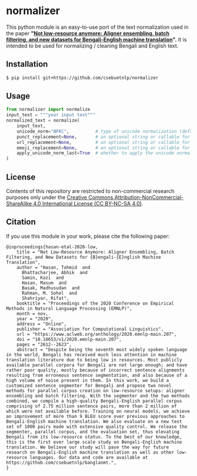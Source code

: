 # normalizer

This python module is an easy-to-use port of the text normalization used in the paper **"[Not low-resource anymore: Aligner ensembling, batch filtering, and new datasets for Bengali-English machine translation](https://aclanthology.org/2020.emnlp-main.207/)".** It is intended to be used for normalizing / cleaning Bengali and English text.

## Installation
```bash
$ pip install git+https://github.com/csebuetnlp/normalizer
```

## Usage

```python
from normalizer import normalize
input_text = """your input text"""
normalized_text = normalize(
    input_text,
    unicode_norm="NFKC",          # type of unicode normalization (default "NFKC")
    punct_replacement=None,       # an optional string or callable for replacing the punctuations (default `None`, i.e. no replacement)
    url_replacement=None,         # an optional string or callable for replacing the URLS (default `None`, i.e. no replacement)
    emoji_replacement=None,       # an optional string or callable for replacing the emojis (default `None`, i.e. no replacement)
    apply_unicode_norm_last=True  # whether to apply the unicode normalization before or after rule based replacements (default True)        
)
```
## License

Contents of this repository are restricted to non-commercial research purposes only under the [Creative Commons Attribution-NonCommercial-ShareAlike 4.0 International License (CC BY-NC-SA 4.0)](https://creativecommons.org/licenses/by-nc-sa/4.0/). 

## Citation

If you use this module in your work, please cite the following paper:
```
@inproceedings{hasan-etal-2020-low,
    title = "Not Low-Resource Anymore: Aligner Ensembling, Batch Filtering, and New Datasets for {B}engali-{E}nglish Machine Translation",
    author = "Hasan, Tahmid  and
      Bhattacharjee, Abhik  and
      Samin, Kazi  and
      Hasan, Masum  and
      Basak, Madhusudan  and
      Rahman, M. Sohel  and
      Shahriyar, Rifat",
    booktitle = "Proceedings of the 2020 Conference on Empirical Methods in Natural Language Processing (EMNLP)",
    month = nov,
    year = "2020",
    address = "Online",
    publisher = "Association for Computational Linguistics",
    url = "https://www.aclweb.org/anthology/2020.emnlp-main.207",
    doi = "10.18653/v1/2020.emnlp-main.207",
    pages = "2612--2623",
    abstract = "Despite being the seventh most widely spoken language in the world, Bengali has received much less attention in machine translation literature due to being low in resources. Most publicly available parallel corpora for Bengali are not large enough; and have rather poor quality, mostly because of incorrect sentence alignments resulting from erroneous sentence segmentation, and also because of a high volume of noise present in them. In this work, we build a customized sentence segmenter for Bengali and propose two novel methods for parallel corpus creation on low-resource setups: aligner ensembling and batch filtering. With the segmenter and the two methods combined, we compile a high-quality Bengali-English parallel corpus comprising of 2.75 million sentence pairs, more than 2 million of which were not available before. Training on neural models, we achieve an improvement of more than 9 BLEU score over previous approaches to Bengali-English machine translation. We also evaluate on a new test set of 1000 pairs made with extensive quality control. We release the segmenter, parallel corpus, and the evaluation set, thus elevating Bengali from its low-resource status. To the best of our knowledge, this is the first ever large scale study on Bengali-English machine translation. We believe our study will pave the way for future research on Bengali-English machine translation as well as other low-resource languages. Our data and code are available at https://github.com/csebuetnlp/banglanmt.",
}
```
